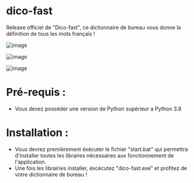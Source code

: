# dico-fast
Release officiel de "Dico-fast", ce dictionnaire de bureau vous donne la définition de tous les mots français !

![image](https://github.com/st4rdustw0rld/dico-fast/assets/57811248/c03870fd-fb46-458e-bafb-e8fcb313abb5)

![image](https://github.com/st4rdustw0rld/dico-fast/assets/57811248/4d3597b4-d882-45fe-912f-50b61295e9e8)

![image](https://github.com/st4rdustw0rld/dico-fast/assets/57811248/f695d6ff-1cca-4a6c-bf88-61c06e020837)


# Pré-requis :

- Vous devez posséder une version de Python supérieur a Python 3.8

# Installation :

- Vous devrez premièrement éxécuter le fichier "start.bat" qui permettra d'installer toutes les libraires nécessaires aux fonctionnement de l'application.
- Une fois les librairies installer, éxcécutez "dico-fast.exe" et profitez de votre dictionnaire de bureau !

